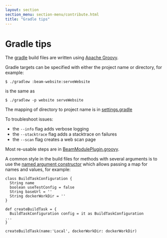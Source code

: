 ```yaml
---
layout: section
section_menu: section-menu/contribute.html
title: "Gradle tips"
---
```

<!--
Licensed under the Apache License, Version 2.0 (the "License");
you may not use this file except in compliance with the License.
You may obtain a copy of the License at

http://www.apache.org/licenses/LICENSE-2.0

Unless required by applicable law or agreed to in writing, software
distributed under the License is distributed on an "AS IS" BASIS,
WITHOUT WARRANTIES OR CONDITIONS OF ANY KIND, either express or implied.
See the License for the specific language governing permissions and
limitations under the License.
-->

# Gradle tips

The [gradle](https://docs.gradle.org) build files are written using [Apache Groovy](http://groovy-lang.org/).

Gradle targets can be specified with either the project name or directory, for example:

    $ ./gradlew :beam-website:serveWebsite

is the same as

    $ ./gradlew -p website serveWebsite

The mapping of directory to project name is in
[settings.gradle](https://github.com/apache/beam/blob/master/settings.gradle)

To troubleshoot issues:
- the `--info` flag adds verbose logging
- the `--stacktrace` flag adds a stacktrace on failures
- the `--scan` flag creates a web scan page

Most re-usable steps are in [BeamModulePlugin.groovy](
https://github.com/apache/beam/blob/master/buildSrc/src/main/groovy/org/apache/beam/gradle/BeamModulePlugin.groovy).

A common style in the build files for methods with several arguments is to use
the [named argument constructor](
http://docs.groovy-lang.org/docs/groovy-2.5.0-beta-1/html/documentation/#_named_argument_constructor)
which allows passing a map for names and values, for example:

```
class BuildTaskConfiguration {
  String name
  boolean useTestConfig = false
  String baseUrl = ''
  String dockerWorkDir = ''
}

def createBuildTask = {
  BuildTaskConfiguration config = it as BuildTaskConfiguration
...
}

createBuildTask(name:'Local', dockerWorkDir: dockerWorkDir)
```